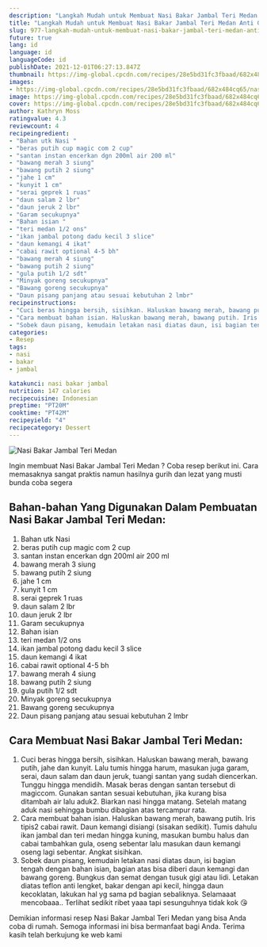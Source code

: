 ```yaml
---
description: "Langkah Mudah untuk Membuat Nasi Bakar Jambal Teri Medan Anti Gagal"
title: "Langkah Mudah untuk Membuat Nasi Bakar Jambal Teri Medan Anti Gagal"
slug: 977-langkah-mudah-untuk-membuat-nasi-bakar-jambal-teri-medan-anti-gagal
future: true
lang: id
language: id
languageCode: id
publishDate: 2021-12-01T06:27:13.847Z 
thumbnail: https://img-global.cpcdn.com/recipes/28e5bd31fc3fbaad/682x484cq65/nasi-bakar-jambal-teri-medan-foto-resep-utama.png
images:
- https://img-global.cpcdn.com/recipes/28e5bd31fc3fbaad/682x484cq65/nasi-bakar-jambal-teri-medan-foto-resep-utama.png
image: https://img-global.cpcdn.com/recipes/28e5bd31fc3fbaad/682x484cq65/nasi-bakar-jambal-teri-medan-foto-resep-utama.png
cover: https://img-global.cpcdn.com/recipes/28e5bd31fc3fbaad/682x484cq65/nasi-bakar-jambal-teri-medan-foto-resep-utama.png
author: Kathryn Moss
ratingvalue: 4.3
reviewcount: 4
recipeingredient:
- "Bahan utk Nasi "
- "beras putih cup magic com 2 cup"
- "santan instan encerkan dgn 200ml air 200 ml"
- "bawang merah 3 siung"
- "bawang putih 2 siung"
- "jahe 1 cm"
- "kunyit 1 cm"
- "serai geprek 1 ruas"
- "daun salam 2 lbr"
- "daun jeruk 2 lbr"
- "Garam secukupnya"
- "Bahan isian "
- "teri medan 1/2 ons"
- "ikan jambal potong dadu kecil 3 slice"
- "daun kemangi 4 ikat"
- "cabai rawit optional 4-5 bh"
- "bawang merah 4 siung"
- "bawang putih 2 siung"
- "gula putih 1/2 sdt"
- "Minyak goreng secukupnya"
- "Bawang goreng secukupnya"
- "Daun pisang panjang atau sesuai kebutuhan 2 lmbr"
recipeinstructions:
- "Cuci beras hingga bersih, sisihkan. Haluskan bawang merah, bawang putih, jahe dan kunyit. Lalu tumis hingga harum, masukan juga garam, serai, daun salam dan daun jeruk, tuangi santan yang sudah diencerkan. Tunggu hingga mendidih. Masak beras dengan santan tersebut di magiccom. Gunakan santan sesuai kebutuhan, jika kurang bisa ditambah air lalu aduk2. Biarkan nasi hingga matang. Setelah matang aduk nasi sehingga bumbu dibagian atas tercampur rata."
- "Cara membuat bahan isian. Haluskan bawang merah, bawang putih. Iris tipis2 cabai rawit. Daun kemangi disiangi (sisakan sedikit). Tumis dahulu ikan jambal dan teri medan hingga kuning, masukan bumbu halus dan cabai tambahkan gula, oseng sebentar lalu masukan daun kemangi oseng lagi sebentar. Angkat sisihkan."
- "Sobek daun pisang, kemudain letakan nasi diatas daun, isi bagian tengah dengan bahan isian, bagian atas bisa diberi daun kemangi dan bawang goreng. Bungkus dan semat dengan tusuk gigi atau lidi. Letakan diatas teflon anti lengket, bakar dengan api kecil, hingga daun kecoklatan, lakukan hal yg sama pd bagian sebaliknya.  Selamaaat mencobaaa.. Terlihat sedikit ribet yaaa tapi sesunguhnya tidak kok 😘"
categories:
- Resep
tags:
- nasi
- bakar
- jambal

katakunci: nasi bakar jambal 
nutrition: 147 calories
recipecuisine: Indonesian
preptime: "PT20M"
cooktime: "PT42M"
recipeyield: "4"
recipecategory: Dessert
---
```



![Nasi Bakar Jambal Teri Medan](https://img-global.cpcdn.com/recipes/28e5bd31fc3fbaad/682x484cq65/nasi-bakar-jambal-teri-medan-foto-resep-utama.png)

Ingin membuat Nasi Bakar Jambal Teri Medan ? Coba resep berikut ini. Cara memasaknya sangat praktis namun hasilnya gurih dan lezat yang musti bunda coba segera

<!--inarticleads1-->

## Bahan-bahan Yang Digunakan Dalam Pembuatan Nasi Bakar Jambal Teri Medan:

1. Bahan utk Nasi 
1. beras putih cup magic com 2 cup
1. santan instan encerkan dgn 200ml air 200 ml
1. bawang merah 3 siung
1. bawang putih 2 siung
1. jahe 1 cm
1. kunyit 1 cm
1. serai geprek 1 ruas
1. daun salam 2 lbr
1. daun jeruk 2 lbr
1. Garam secukupnya
1. Bahan isian 
1. teri medan 1/2 ons
1. ikan jambal potong dadu kecil 3 slice
1. daun kemangi 4 ikat
1. cabai rawit optional 4-5 bh
1. bawang merah 4 siung
1. bawang putih 2 siung
1. gula putih 1/2 sdt
1. Minyak goreng secukupnya
1. Bawang goreng secukupnya
1. Daun pisang panjang atau sesuai kebutuhan 2 lmbr



<!--inarticleads2-->

## Cara Membuat Nasi Bakar Jambal Teri Medan:

1. Cuci beras hingga bersih, sisihkan. Haluskan bawang merah, bawang putih, jahe dan kunyit. Lalu tumis hingga harum, masukan juga garam, serai, daun salam dan daun jeruk, tuangi santan yang sudah diencerkan. Tunggu hingga mendidih. Masak beras dengan santan tersebut di magiccom. Gunakan santan sesuai kebutuhan, jika kurang bisa ditambah air lalu aduk2. Biarkan nasi hingga matang. Setelah matang aduk nasi sehingga bumbu dibagian atas tercampur rata.
1. Cara membuat bahan isian. Haluskan bawang merah, bawang putih. Iris tipis2 cabai rawit. Daun kemangi disiangi (sisakan sedikit). Tumis dahulu ikan jambal dan teri medan hingga kuning, masukan bumbu halus dan cabai tambahkan gula, oseng sebentar lalu masukan daun kemangi oseng lagi sebentar. Angkat sisihkan.
1. Sobek daun pisang, kemudain letakan nasi diatas daun, isi bagian tengah dengan bahan isian, bagian atas bisa diberi daun kemangi dan bawang goreng. Bungkus dan semat dengan tusuk gigi atau lidi. Letakan diatas teflon anti lengket, bakar dengan api kecil, hingga daun kecoklatan, lakukan hal yg sama pd bagian sebaliknya.  Selamaaat mencobaaa.. Terlihat sedikit ribet yaaa tapi sesunguhnya tidak kok 😘




Demikian informasi  resep Nasi Bakar Jambal Teri Medan   yang bisa Anda coba di rumah. Semoga informasi ini bisa bermanfaat bagi Anda. Terima kasih telah berkujung ke web kami
